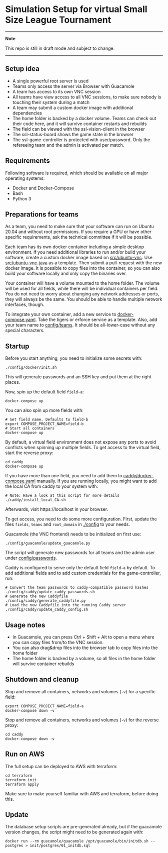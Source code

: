 # Simulation Setup for virtual Small Size League Tournament

---
**Note**

This repo is still in draft mode and subject to change.

---

## Setup idea
 * A single powerful root server is used
 * Teams only access the server via Browser with Guacamole
 * A team has access to its own VNC session
 * All teams have view access to all VNC sessions, to make sure nobody is touching their system during a match
 * A team may submit a custom docker image with additional dependencies
 * The home folder is backed by a docker volume. Teams can check out their code here, and it will survive container restarts and rebuilds
 * The field can be viewed with the ssl-vision-client in the browser
 * The ssl-status-board shows the game state in the browser
 * The ssl-game-controller is protected with user/password. Only the refereeing team and the admin is activated per match.

## Requirements

Following software is required, which should be available on all major operating systems:

* Docker and Docker-Compose
* Bash
* Python 3

## Preparations for teams

As a team, you need to make sure that your software can run on Ubuntu 20.04 and without root permissions.
If you require a GPU or have other specific requirements, ask the technical committee if it will be possible.

Each team has its own docker container including a simple desktop environment.
If you need additional libraries to run and/or build your software, create a custom docker image based on [src/ubuntu-vnc](src/ubuntu-vnc). Use [src/ubuntu-vnc-java](src/ubuntu-vnc-java) as a template. Then submit a pull-request with the new docker image.
It is possible to copy files into the container, so you can also build your software locally and only copy the binaries over.

Your container will have a volume mounted to the home folder. The volume will be used for all fields, while there will be individual containers per field. You do not need to worry about changing any network addresses or ports, they will always be the same.
You should be able to handle multiple network interfaces, though.

To integrate your own container, add a new service to [docker-compose.yaml](docker-compose.yaml). Take the tigers or erforce service as a template.
Also, add your team name to [config/teams](./config/teams). It should be all-lower-case without any special characters.

## Startup

Before you start anything, you need to initialize some secrets with:
```shell
./config/docker/init.sh
```
This will generate passwords and an SSH key and put them at the right places.

Now, spin up the default field `field-a`:
```shell
docker-compose up
```

You can also spin up more fields with:
```shell
# Set field name. Defaults to field-b
export COMPOSE_PROJECT_NAME=field-b
# Start all containers
docker-compose up
```
By default, a virtual field environment does not expose any ports to avoid conflicts when spinning up multiple fields.
To get access to the virtual field, start the reverse proxy:
```shell
cd caddy
docker-compose up
```
If you have more than one field, you need to add them to [caddy/docker-compose.yaml](caddy/docker-compose.yaml) manually.
If you are running locally, you might want to add the local CA from caddy to your system with:
```shell
# Note: Have a look at this script for more details
./caddy/install_local_CA.sh
```
Afterwards, visit https://localhost in your browser.

To get access, you need to do some more configuration.
First, update the files `fields`, `teams` and `root_domain` in [./config](config) to your needs.

Guacamole (the VNC frontend) needs to be initialized on first use:
```shell
./config/guacamole/update_guacamole.py
```
The script will generate new passwords for all teams and the admin user under [config/passwords](./config/passwords).

Caddy is configured to serve only the default field `field-a` by default. To add additional fields and to add
custom credentials for the game-controller, run:
```shell
# Convert the team passwords to caddy-compatible password hashes
./config/caddy/update_caddy_passwords.sh
# Generate the new Caddyfile
./config/caddy/generate_caddyfile.py
# Load the new Caddyfile into the running Caddy server
./config/caddy/update_caddy_config.sh
```

## Usage notes

- In Guacamole, you can press Ctrl + Shift + Alt to open a menu where you can copy files from/to the VNC session.
- You can also drag&drop files into the browser tab to copy files into the home folder
- The home folder is backed by a volume, so all files in the home folder will survive container rebuilds

## Shutdown and cleanup

Stop and remove all containers, networks and volumes (`-v`) for a specific field:
```shell
export COMPOSE_PROJECT_NAME=field-a
docker-compose down -v
```

Stop and remove all containers, networks and volumes (`-v`) for the reverse proxy:
```shell
cd caddy
docker-compose down -v
```

## Run on AWS
The full setup can be deployed to AWS with terraform:
```shell
cd terraform
terraform init
terraform apply
```
Make sure to make yourself familiar with AWS and terraform, before doing this.

## Update

The database setup scripts are pre-generated already, but if
the guacamole version changes, the script might need to be generated again with:
```shell
docker run --rm guacamole/guacamole /opt/guacamole/bin/initdb.sh --postgres > init/postgres/01_initdb.sql
```
